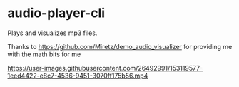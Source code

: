 # audio-player-cli

Plays and visualizes mp3 files.

Thanks to https://github.com/Miretz/demo_audio_visualizer for providing me with the math bits for me


https://user-images.githubusercontent.com/26492991/153119577-1eed4422-e8c7-4536-9451-3070ff175b56.mp4

